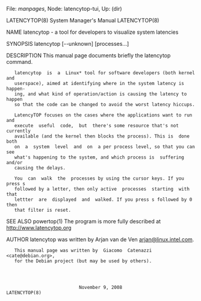 File: *manpages*,  Node: latencytop-tui,  Up: (dir)

LATENCYTOP(8)               System Manager's Manual              LATENCYTOP(8)



NAME
       latencytop - a tool for developers to visualize system latencies

SYNOPSIS
       latencytop [--unknown] [processes...]

DESCRIPTION
       This manual page documents briefly the latencytop command.

       latencytop  is  a  Linux* tool for software developers (both kernel and
       userspace), aimed at identifying where in the system latency is happen‐
       ing, and what kind of operation/action is causing the latency to happen
       so that the code can be changed to avoid the worst latency hiccups.

       LatencyTOP focuses on the cases where the applications want to run  and
       execute  useful  code,  but  there's some resource that's not currently
       available (and the kernel then blocks the process). This is  done  both
       on  a  system  level  and  on  a per process level, so that you can see
       what's happening to the system, and which process is  suffering  and/or
       causing the delays.

       You  can  walk  the  processes by using the cursor keys. If you press s
       followed by a letter, then only active  processes  starting  with  that
       lettter  are  displayed  and  walked. If you press s followed by 0 then
       that filter is reset.


SEE ALSO
       powertop(1)
       The program is more fully described at http://www.latencytop.org

AUTHOR
       latencytop was written by Arjan van de Ven <arjan@linux.intel.com>.

       This manual page was written by  Giacomo  Catenazzi  <cate@debian.org>,
       for the Debian project (but may be used by others).




                               November 9, 2008                  LATENCYTOP(8)
